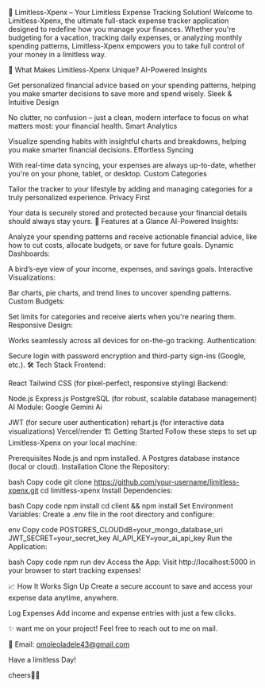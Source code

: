 🌟 Limitless-Xpenx – Your Limitless Expense Tracking Solution!
Welcome to Limitless-Xpenx, the ultimate full-stack expense tracker application designed to redefine how you manage your finances. Whether you're budgeting for a vacation, tracking daily expenses, or analyzing monthly spending patterns, Limitless-Xpenx empowers you to take full control of your money in a limitless way.

🎯 What Makes Limitless-Xpenx Unique?
AI-Powered Insights

Get personalized financial advice based on your spending patterns, helping you make smarter decisions to save more and spend wisely.
Sleek & Intuitive Design

No clutter, no confusion – just a clean, modern interface to focus on what matters most: your financial health.
Smart Analytics

Visualize spending habits with insightful charts and breakdowns, helping you make smarter financial decisions.
Effortless Syncing

With real-time data syncing, your expenses are always up-to-date, whether you're on your phone, tablet, or desktop.
Custom Categories

Tailor the tracker to your lifestyle by adding and managing categories for a truly personalized experience.
Privacy First

Your data is securely stored and protected because your financial details should always stay yours.
🚀 Features at a Glance
AI-Powered Insights:

Analyze your spending patterns and receive actionable financial advice, like how to cut costs, allocate budgets, or save for future goals.
Dynamic Dashboards:

A bird’s-eye view of your income, expenses, and savings goals.
Interactive Visualizations:

Bar charts, pie charts, and trend lines to uncover spending patterns.
Custom Budgets:

Set limits for categories and receive alerts when you're nearing them.
Responsive Design:

Works seamlessly across all devices for on-the-go tracking.
Authentication:

Secure login with password encryption and third-party sign-ins (Google, etc.).
🛠️ Tech Stack
Frontend:

React
Tailwind CSS (for pixel-perfect, responsive styling)
Backend:

Node.js
Express.js
PostgreSQL (for robust, scalable database management)
AI Module: Google Gemini Ai

JWT (for secure user authentication)
rehart.js (for interactive data visualizations)
Vercel/render
🏗️ Getting Started
Follow these steps to set up Limitless-Xpenx on your local machine:

Prerequisites
Node.js and npm installed.
A Postgres database instance (local or cloud).
Installation
Clone the Repository:

bash
Copy code
git clone https://github.com/your-username/limitless-xpenx.git
cd limitless-xpenx
Install Dependencies:

bash
Copy code
npm install
cd client && npm install
Set Environment Variables:
Create a .env file in the root directory and configure:

env
Copy code
POSTGRES_CLOUDdB=your_mongo_database_uri
JWT_SECRET=your_secret_key
AI_API_KEY=your_ai_api_key
Run the Application:

bash
Copy code
npm run dev
Access the App:
Visit http://localhost:5000 in your browser to start tracking expenses!

📈 How It Works
Sign Up
Create a secure account to save and access your expense data anytime, anywhere.

Log Expenses
Add income and expense entries with just a few clicks.



✨ want me on your project!
Feel free to reach out to me on mail.

📧 Email: omoleoladele43@gmail.com

Have a limitless Day!

cheers🎉🎉
